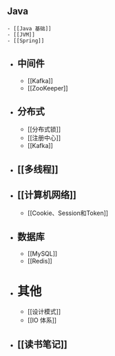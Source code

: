## Java

	- [[Java 基础]]
	- [[JVM]]
	- [[Spring]]
- ## 中间件
	- [[Kafka]]
	- [[ZooKeeper]]
- ## 分布式
	- [[分布式锁]]
	- [[注册中心]]
	- [[Kafka]]
- ## [[多线程]]
- ## [[计算机网络]]
	- [[Cookie、Session和Token]]
- ## 数据库
	- [[MySQL]]
	- [[Redis]]
- # 其他
	- [[设计模式]]
	- [[IO 体系]]
- ## [[读书笔记]]